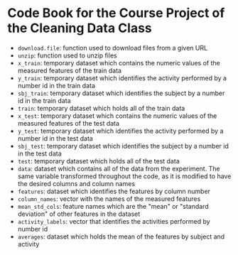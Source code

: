 # Code Book for the Course Project of the Cleaning Data Class

* `download.file`: function used to download files from a given URL
* `unzip`: function used to unzip files
* `x_train`: temporary dataset which contains the numeric values of the measured features of the train data
* `y_train`: temporary dataset which identifies the activity performed by a number id in the train data
* `sbj_train`: temporary dataset which identifies the subject by a number id in the train data
* `train`: temporary dataset which holds all of the train data
* `x_test`: temporary dataset which contains the numeric values of the measured features of the test data
* `y_test`: temporary dataset which identifies the activity performed by a number id in the test data
* `sbj_test`: temporary dataset which identifies the subject by a number id in the test data
* `test`: temporary dataset which holds all of the test data
* `data`: dataset which contains all of the data from the experiment. The same variable transformed throughout the code, as it is modified to have the desired columns and column names
* `features`: dataset which identifies the features by column number
* `column_names`: vector with the names of the measured features
* `mean_std_cols`: feature names which are the "mean" or "standard deviation" of other features in the dataset
* `activity_labels`: vector that identifies the activities performed by number id
* `averages`: dataset which holds the mean of the features by subject and activity
